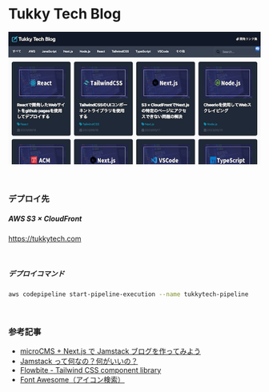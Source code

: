 # Tukky Tech Blog

![tukkytechサイトの画像](public/tukkytech-top.png)

<br/>

### デプロイ先

##### AWS S3 × CloudFront

https://tukkytech.com

<br/>

##### デプロイコマンド

```bash
aws codepipeline start-pipeline-execution --name tukkytech-pipeline
```

<br/>

### 参考記事

-   [microCMS + Next.js で Jamstack ブログを作ってみよう](https://blog.microcms.io/microcms-next-jamstack-blog/)
-   [Jamstack って何なの？何がいいの？](https://qiita.com/ozaki25/items/4075d03278d1fb51cc37)
-   [Flowbite - Tailwind CSS component library](https://flowbite.com/docs/getting-started/introduction/)
-   [Font Awesome（アイコン検索）](https://fontawesome.com/icons)
